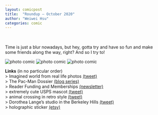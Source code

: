 ```yaml
---
layout: comicpost
title:  "Roundup – October 2020"
author: "Weiwei Hsu"
categories: comic
---
```

<!-- Primary Meta Tags -->
<meta name="title" content="Roundup – October 2020">
<meta name="description" content="A comic-y report on October">

<!-- Open Graph / Facebook -->
<meta property="og:type" content="website">
<meta property="og:url" content="http://weiweihsu.com/2020-07-26/wheres-home">
<meta property="og:title" content="Roundup – October 2020">
<meta property="og:description" content="A comic-y report on October">
<meta property="og:image" content="/assets/comic/roundup_october_tag.jpg">

<!-- Twitter -->
<meta property="twitter:card" content="summary_large_image">
<meta property="twitter:url" content="http://weiweihsu.com/2020-07-26/wheres-home">
<meta property="twitter:title" content="Roundup – October 2020">
<meta property="twitter:description" content="A comic-y report on October">
<meta property="twitter:image" content="/assets/comic/roundup_october_tag.jpg">

<br>

<br>
Time is just a blur nowadays, but hey, gotta try and have so fun and make some friends along the way, right? And so I try to!

![photo comic]({{site.baseurl}}/assets/comic/roundup_october_1.jpg)
![photo comic]({{site.baseurl}}/assets/comic/roundup_october_2.jpg)
![photo comic]({{site.baseurl}}/assets/comic/roundup_october_3.jpg)

**Links** (in no particular order)
<br>> Imagined world from real life photos [(tweet)](https://twitter.com/ac2971/status/1302286507860873216)
<br>> The Pac-Man Dossier [(blog series)](https://www.gamasutra.com/view/feature/132330/the_pacman_dossier.php?page=7)
<br>> Reader Funding and Memberships [(newsletter)](https://us9.campaign-archive.com/?u=53709f7464612649480cf2d1b&id=b7e6481793)
<br>> extremely cute USPS mascot [(tweet)](https://twitter.com/ewalus/status/1292288407729651717?s=20)
<br>> animal crossing in retro style [(tweet)](https://twitter.com/instant_onion/status/1299120925602914304)
<br>> Dorothea Lange’s studio in the Berkeley Hills [(tweet)](https://twitter.com/carolradq/status/1303135715203657728?s=20)
<br>> holographic sticker [(etsy)](https://www.etsy.com/shop/starryarcana)
